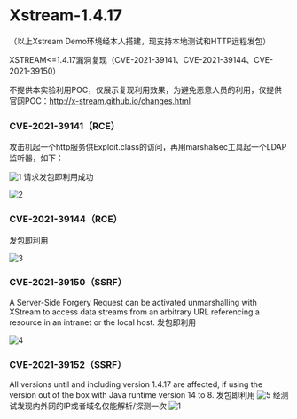 # Xstream-1.4.17

（以上Xstream Demo环境经本人搭建，现支持本地测试和HTTP远程发包）

XSTREAM&lt;=1.4.17漏洞复现（CVE-2021-39141、CVE-2021-39144、CVE-2021-39150）

不提供本实验利用POC，仅展示复现利用效果，为避免恶意人员的利用，仅提供官网POC：http://x-stream.github.io/changes.html


### CVE-2021-39141（RCE）
攻击机起一个http服务供Exploit.class的访问，再用marshalsec工具起一个LDAP监听器，如下：

![1](https://user-images.githubusercontent.com/50495555/130566157-959b7c90-58a6-41a9-a920-2648ea1b9345.png)
请求发包即利用成功

![2](https://user-images.githubusercontent.com/50495555/130566165-345a27c7-ea75-4d3a-8011-02b779e9f5f4.png)

### CVE-2021-39144（RCE）
发包即利用

![3](https://user-images.githubusercontent.com/50495555/130566170-333f18e9-60bb-4f86-b1ca-4f18fe7c00fc.png)

### CVE-2021-39150（SSRF）
A Server-Side Forgery Request can be activated unmarshalling with XStream to access data streams from an arbitrary URL referencing a resource in an intranet or the local host.
发包即利用

![4](https://user-images.githubusercontent.com/50495555/130566177-2cbc2fa2-f437-4ac7-8834-d3bd9a63d16e.png)

### CVE-2021-39152（SSRF）
All versions until and including version 1.4.17 are affected, if using the version out of the box with Java runtime version 14 to 8.
发包即利用
![5](https://user-images.githubusercontent.com/50495555/130576671-dcdaa3db-81d1-4623-a1cc-7e520ef33edb.png)
经测试发现内外网的IP或者域名仅能解析/探测一次
![1](https://user-images.githubusercontent.com/50495555/130576798-ac0c21e3-c049-4bdd-b5d9-22a6a800d25e.png)



